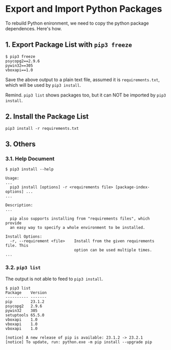 # Export and Import Python Packages

To rebuild Python enironment, we need to copy the python package dependences. Here's how.

## 1. Export Package List with `pip3 freeze`

```plaintext
$ pip3 freeze
psycopg2==2.9.6
pywin32==305
vboxapi==1.0
```

Save the above output to a plain text file, assumed it is `requirements.txt`, which will be used by `pip3 install`.

Remind. `pip3 list` shows packages too, but it can NOT be imported by `pip3 install`.

## 2. Install the Package List

```plaintext
pip3 install -r requirements.txt
```

## 3. Others

### 3.1. Help Document

```plaintext
$ pip3 install --help

Usage:
...
  pip3 install [options] -r <requirements file> [package-index-options] ...
...

Description:
...

  pip also supports installing from "requirements files", which provide
  an easy way to specify a whole environment to be installed.

Install Options:
  -r, --requirement <file>    Install from the given requirements file. This
                              option can be used multiple times.
...
```

### 3.2. `pip3 list`

The output is not able to feed to `pip3 install`.

```plaintext
$ pip3 list
Package    Version
---------- -------
pip        23.1.2
psycopg2   2.9.6
pywin32    305
setuptools 65.5.0
vboxapi    1.0
vboxapi    1.0
vboxapi    1.0

[notice] A new release of pip is available: 23.1.2 -> 23.2.1
[notice] To update, run: python.exe -m pip install --upgrade pip
```
